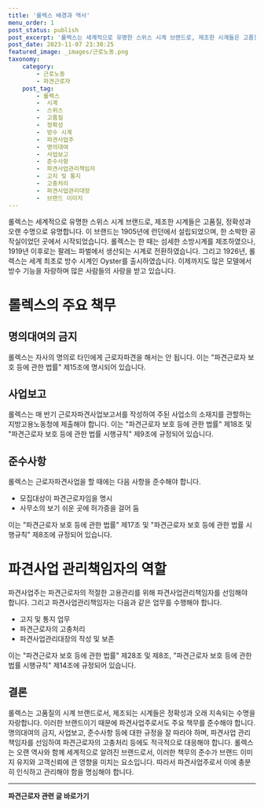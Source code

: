 ```yaml
---
title: '롤렉스 배경과 역사'
menu_order: 1
post_status: publish
post_excerpt: '롤렉스는 세계적으로 유명한 스위스 시계 브랜드로, 제조한 시계들은 고품질, 정확성과 오랜 수명으로 유명합니다. 이 브랜드는 1905년에 런던에서 설립되었으며, 한 소박한 공작실이었던 곳에서 시작되었습니다. 롤렉스는 한 때는 섬세한 소방시계를 제조하였으나, 1919년 이후로는 팔레느 파벌에서 생산되는 시계로 전환하였습니다. 그리고 1926년, 롤렉스는 세계 최초로 방수 시계인 Oyster를 출시하였습니다. 이제까지도 많은 모델에서 방수 기능을 자랑하며 많은 사람들의 사랑을 받고 있습니다.'
post_date: 2023-11-07 23:30:25
featured_image: _images/근로노동.png
taxonomy:
    category:
        - 근로노동
        - 파견근로자
    post_tag:
        - 롤렉스
        -  시계
        -  스위스
        -  고품질
        -  정확성
        -  방수 시계
        -  파견사업주
        -  명의대여
        -  사업보고
        -  준수사항
        -  파견사업관리책임자
        -  고지 및 통지
        -  고충처리
        -  파견사업관리대장
        -  브랜드 이미지
---
```



롤렉스는 세계적으로 유명한 스위스 시계 브랜드로, 제조한 시계들은 고품질, 정확성과 오랜 수명으로 유명합니다. 이 브랜드는 1905년에 런던에서 설립되었으며, 한 소박한 공작실이었던 곳에서 시작되었습니다. 롤렉스는 한 때는 섬세한 소방시계를 제조하였으나, 1919년 이후로는 팔레느 파벌에서 생산되는 시계로 전환하였습니다. 그리고 1926년, 롤렉스는 세계 최초로 방수 시계인 Oyster를 출시하였습니다. 이제까지도 많은 모델에서 방수 기능을 자랑하며 많은 사람들의 사랑을 받고 있습니다.

# 롤렉스의 주요 책무

## 명의대여의 금지

롤렉스는 자사의 명의로 타인에게 근로자파견을 해서는 안 됩니다. 이는 "파견근로자 보호 등에 관한 법률" 제15조에 명시되어 있습니다.

## 사업보고

롤렉스는 매 반기 근로자파견사업보고서를 작성하여 주된 사업소의 소재지를 관할하는 지방고용노동청에 제출해야 합니다. 이는 "파견근로자 보호 등에 관한 법률" 제18조 및 "파견근로자 보호 등에 관한 법률 시행규칙" 제9조에 규정되어 있습니다.

## 준수사항

롤렉스는 근로자파견사업을 할 때에는 다음 사항을 준수해야 합니다.

- 모집대상이 파견근로자임을 명시
- 사무소의 보기 쉬운 곳에 허가증을 걸어 둠

이는 "파견근로자 보호 등에 관한 법률" 제17조 및 "파견근로자 보호 등에 관한 법률 시행규칙" 제8조에 규정되어 있습니다.

# 파견사업 관리책임자의 역할

파견사업주는 파견근로자의 적절한 고용관리를 위해 파견사업관리책임자를 선임해야 합니다. 그리고 파견사업관리책임자는 다음과 같은 업무를 수행해야 합니다.

- 고지 및 통지 업무
- 파견근로자의 고충처리
- 파견사업관리대장의 작성 및 보존

이는 "파견근로자 보호 등에 관한 법률" 제28조 및 제8조, "파견근로자 보호 등에 관한 법률 시행규칙" 제14조에 규정되어 있습니다.

## 결론


롤렉스는 고품질의 시계 브랜드로서, 제조되는 시계들은 정확성과 오래 지속되는 수명을 자랑합니다. 이러한 브랜드이기 때문에 파견사업주로서도 주요 책무를 준수해야 합니다. 명의대여의 금지, 사업보고, 준수사항 등에 대한 규정을 잘 따라야 하며, 파견사업 관리책임자를 선임하여 파견근로자의 고충처리 등에도 적극적으로 대응해야 합니다. 롤렉스는 오랜 역사와 함께 세계적으로 알려진 브랜드로서, 이러한 책무의 준수가 브랜드 이미지 유지와 고객신뢰에 큰 영향을 미치는 요소입니다. 따라서 파견사업주로서 이에 충분히 인식하고 관리해야 함을 명심해야 합니다.
<!-- wp:separator -->
<hr class="wp-block-separator has-alpha-channel-opacity"/>
<!-- /wp:separator -->

<!-- wp:group {"backgroundColor":"base","layout":{"type":"constrained"}} -->
<div class="wp-block-group has-base-background-color has-background"><!-- wp:paragraph {"align":"center","fontSize":"medium"} -->
<p class="has-text-align-center has-large-font-size"><strong>파견근로자 관련 글 바로가기</strong></p>
<!-- /wp:paragraph -->


<!-- wp:latest-posts
{"categories":[{"id":12664,"count":19,"description":"","link":"https://uknowlaw.com/category/%ed%8c%8c%ea%b2%ac%ea%b7%bc%eb%a1%9c%ec%9e%90/","name":"파견근로자","slug":"파견근로자","taxonomy":"category","parent":0,"meta":[],"_links":{"self":[{"href":"https://uknowlaw.com/wp-json/wp/v2/categories/12664"}],"collection":[{"href":"https://uknowlaw.com/wp-json/wp/v2/categories"}],"about":[{"href":"https://uknowlaw.com/wp-json/wp/v2/taxonomies/category"}],"wp:post_type":[{"href":"https://uknowlaw.com/wp-json/wp/v2/posts?categories=12664"}],"curies":[{"name":"wp","href":"https://api.w.org/{rel}","templated":true}]}}],"postsToShow":100,"excerptLength":28,"postLayout":"grid","columns":2,"featuredImageAlign":"left","featuredImageSizeSlug":"large","fontSize":"medium"} /--></div>
<!-- /wp:group -->